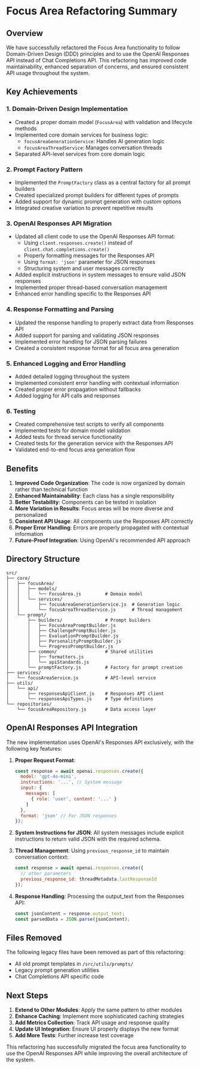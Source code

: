 # Focus Area Refactoring Summary

## Overview

We have successfully refactored the Focus Area functionality to follow Domain-Driven Design (DDD) principles and to use the OpenAI Responses API instead of Chat Completions API. This refactoring has improved code maintainability, enhanced separation of concerns, and ensured consistent API usage throughout the system.

## Key Achievements

### 1. Domain-Driven Design Implementation

- Created a proper domain model (`FocusArea`) with validation and lifecycle methods
- Implemented core domain services for business logic:
  - `focusAreaGenerationService`: Handles AI generation logic
  - `focusAreaThreadService`: Manages conversation threads
- Separated API-level services from core domain logic

### 2. Prompt Factory Pattern

- Implemented the `PromptFactory` class as a central factory for all prompt builders
- Created specialized prompt builders for different types of prompts
- Added support for dynamic prompt generation with custom options
- Integrated creative variation to prevent repetitive results

### 3. OpenAI Responses API Migration

- Updated all client code to use the OpenAI Responses API format:
  - Using `client.responses.create()` instead of `client.chat.completions.create()`
  - Properly formatting messages for the Responses API
  - Using `format: 'json'` parameter for JSON responses
  - Structuring system and user messages correctly
- Added explicit instructions in system messages to ensure valid JSON responses
- Implemented proper thread-based conversation management
- Enhanced error handling specific to the Responses API

### 4. Response Formatting and Parsing

- Updated the response handling to properly extract data from Responses API
- Added support for parsing and validating JSON responses
- Implemented error handling for JSON parsing failures
- Created a consistent response format for all focus area generation

### 5. Enhanced Logging and Error Handling

- Added detailed logging throughout the system
- Implemented consistent error handling with contextual information
- Created proper error propagation without fallbacks
- Added logging for API calls and responses

### 6. Testing

- Created comprehensive test scripts to verify all components
- Implemented tests for domain model validation
- Added tests for thread service functionality
- Created tests for the generation service with the Responses API
- Validated end-to-end focus area generation flow

## Benefits

1. **Improved Code Organization**: The code is now organized by domain rather than technical function
2. **Enhanced Maintainability**: Each class has a single responsibility
3. **Better Testability**: Components can be tested in isolation
4. **More Variation in Results**: Focus areas will be more diverse and personalized
5. **Consistent API Usage**: All components use the Responses API correctly
6. **Proper Error Handling**: Errors are properly propagated with contextual information
7. **Future-Proof Integration**: Using OpenAI's recommended API approach

## Directory Structure

```
src/
├── core/
│   ├── focusArea/
│   │   ├── models/
│   │   │   └── FocusArea.js         # Domain model
│   │   └── services/
│   │       ├── focusAreaGenerationService.js  # Generation logic
│   │       └── focusAreaThreadService.js      # Thread management
│   └── prompt/
│       ├── builders/                # Prompt builders
│       │   ├── FocusAreaPromptBuilder.js
│       │   ├── ChallengePromptBuilder.js
│       │   ├── EvaluationPromptBuilder.js
│       │   ├── PersonalityPromptBuilder.js
│       │   └── ProgressPromptBuilder.js
│       ├── common/                  # Shared utilities
│       │   ├── formatters.js
│       │   └── apiStandards.js
│       └── promptFactory.js         # Factory for prompt creation
├── services/
│   └── focusAreaService.js          # API-level service
├── utils/
│   └── api/
│       ├── responsesApiClient.js    # Responses API client
│       └── responsesApiTypes.js     # Type definitions
└── repositories/
    └── focusAreaRepository.js       # Data access layer
```

## OpenAI Responses API Integration

The new implementation uses OpenAI's Responses API exclusively, with the following key features:

1. **Proper Request Format**:
   ```javascript
   const response = await openai.responses.create({
     model: 'gpt-4o-mini',
     instructions: '...', // System message
     input: { 
       messages: [
         { role: 'user', content: '...' }
       ]
     },
     format: 'json' // For JSON responses
   });
   ```

2. **System Instructions for JSON**:
   All system messages include explicit instructions to return valid JSON with the required schema.

3. **Thread Management**:
   Using `previous_response_id` to maintain conversation context:
   ```javascript
   const response = await openai.responses.create({
     // other parameters
     previous_response_id: threadMetadata.lastResponseId
   });
   ```

4. **Response Handling**:
   Processing the output_text from the Responses API:
   ```javascript
   const jsonContent = response.output_text;
   const parsedData = JSON.parse(jsonContent);
   ```

## Files Removed

The following legacy files have been removed as part of this refactoring:
- All old prompt templates in `/src/utils/prompts/`
- Legacy prompt generation utilities
- Chat Completions API specific code

## Next Steps

1. **Extend to Other Modules**: Apply the same pattern to other modules
2. **Enhance Caching**: Implement more sophisticated caching strategies
3. **Add Metrics Collection**: Track API usage and response quality
4. **Update UI Integration**: Ensure UI properly displays the new format
5. **Add More Tests**: Further increase test coverage

This refactoring has successfully migrated the focus area functionality to use the OpenAI Responses API while improving the overall architecture of the system. 
